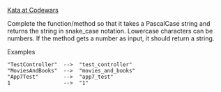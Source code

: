 [Kata at Codewars](https://www.codewars.com/kata/529b418d533b76924600085d/train/javascript)

Complete the function/method so that it takes a PascalCase string and returns the string in snake_case notation. Lowercase characters can be numbers. If the method gets a number as input, it should return a string.

Examples

```
"TestController"  -->  "test_controller"
"MoviesAndBooks"  -->  "movies_and_books"
"App7Test"        -->  "app7_test"
1                 -->  "1"
```
